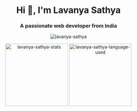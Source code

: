 <!-- [![MasterHead](https://images.unsplash.com/photo-1513151233558-d860c5398176?q=80&w=1470&auto=format&fit=crop&ixlib=rb-4.0.3&ixid=M3wxMjA3fDB8MHxwaG90by1wYWdlfHx8fGVufDB8fHx8fA%3D%3D)] -->
<h1 align="center">Hi 👋, I'm Lavanya Sathya</h1>
<h3 align="center">A passionate web developer from India</h3>

<!-- <p align = "center"><img src = "https://komarev.com/ghpvc/?username=lavanya-sathya&label=PROFILE%20VISITORS&color=CD5F08&style=for-the-badge" height="27"/></p> -->

<p align="center"><img align="center" src="https://github-readme-streak-stats.herokuapp.com/?user=lavanya-sathya&" alt="lavanya-sathya" /></p>

<p align="center">
  <img src="https://github-readme-stats.vercel.app/api?username=lavanya-sathya&show_icons=true&locale=en" alt="lavanya-sathya-stats" height=200px/>
  <img src="https://github-readme-stats.vercel.app/api/top-langs?username=lavanya-sathya&show_icons=true&locale=en&layout=compact" alt="lavanya-sathya-language-used" height=200px />
</p>




